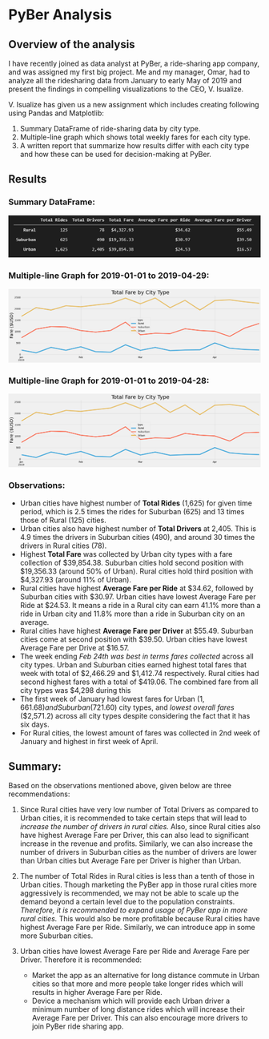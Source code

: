 # PyBer Analysis

## Overview of the analysis

I have recently joined as data analyst at PyBer, a ride-sharing app company, and was assigned my first big project. Me and my manager, Omar, had to analyze all the ridesharing data from January to early May of 2019 and present the findings in compelling visualizations to the CEO, V. Isualize. 


V. Isualize has given us a new assignment which includes creating following using Pandas and Matplotlib:
1. Summary DataFrame of ride-sharing data by city type.
2. Multiple-line graph which shows total weekly fares for each city type.
3. A written report that summarize how results differ with each city type and how these can be used for decision-making at PyBer. 

## Results

### Summary DataFrame:

![summary_dataframe](./analysis/summary-dataframe.png) 

### Multiple-line Graph for 2019-01-01 to 2019-04-29:

![PyBer_fare_summary](./analysis/PyBer_fare_summary.png)

### Multiple-line Graph for 2019-01-01 to 2019-04-28:

![PyBer_fare_summary](./analysis/PyBer_fare_summary_alternative.png)

### Observations:

* Urban cities have highest number of **Total Rides** (1,625) for given time period, which is 2.5 times the rides for Suburban (625) and  13 times those of Rural (125) cities.
* Urban cities also have highest number of **Total Drivers** at 2,405. This is 4.9 times the drivers in Suburban cities (490), and around 30 times the drivers in Rural cities (78).
* Highest **Total Fare** was collected by Urban city types with a fare collection of $39,854.38. Suburban cities hold second position with $19,356.33 (around 50% of Urban). Rural cities hold third position with $4,327.93 (around 11% of Urban).
* Rural cities have highest **Average Fare per Ride** at $34.62, followed by Suburban cities with $30.97. Urban cities have lowest Average Fare per Ride at $24.53. It means a ride in a Rural city can earn 41.1% more than a ride in Urban city and 11.8% more than a ride in Suburban city on an average. 
* Rural cities have highest **Average Fare per Driver** at $55.49. Suburban cities come at second position with $39.50. Urban cities have lowest Average Fare per Drive at $16.57. 
* The week ending *Feb 24th was best in terms fares collected* across all city types. Urban and Suburban cities earned highest total fares that week with total of $2,466.29 and $1,412.74 respectively. Rural cities had second highest fares with a total of $419.06. The combined fare from all city types was $4,298 during this 
* The first week of January had lowest fares for Urban ($1,661.68) and Suburban ($721.60) city types, and *lowest overall fares* ($2,571.2) across all city types despite considering the fact that it has six days.
* For Rural cities, the lowest amount of fares was collected in 2nd week of January and highest in first week of April.

## Summary:

Based on the observations mentioned above, given below are three recommendations:

1. Since Rural cities have very low number of Total Drivers as compared to Urban cities, it is recommended to take certain steps that will lead to *increase the number of drivers in rural cities.* Also, since Rural cities also have highest Average Fare per Driver, this can also lead to significant increase in the revenue and profits. Similarly, we can also increase the number of drivers in Suburban cities as the number of drivers are lower than Urban cities but Average Fare per Driver is higher than Urban.
2. The number of Total Rides in Rural cities is less than a tenth of those in Urban cities. Though marketing the PyBer app in those rural cities more aggressively is recommended, we may not be able to scale up the demand beyond a certain level due to the population constraints. *Therefore, it is recommended to expand usage of PyBer app in more rural cities.* This would also be more profitable because Rural cities have highest Average Fare per Ride. Similarly, we can introduce app in some more Suburban cities.
3. Urban cities have lowest Average Fare per Ride and Average Fare per Driver. Therefore it is recommended:
    
    * Market the app as an alternative for long distance commute in Urban cities so that more and more people take longer rides which will results in higher Average Fare per Ride.
    * Device a mechanism which will provide each Urban driver a minimum number of long distance rides which will increase their Average Fare per Driver. This can also encourage more drivers to join PyBer ride sharing app. 
